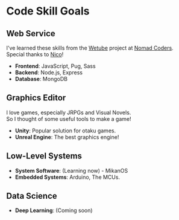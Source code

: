 # Code Skill Goals

## Web Service

I've learned these skills from the [Wetube](https://github.com/YuruCoder/wetube) project at [Nomad Coders](https://nomadcoders.co/wetube).  
Special thanks to [Nico](https://github.com/serranoarevalo)!

- **Frontend**: JavaScript, Pug, Sass
- **Backend**: Node.js, Express
- **Database**: MongoDB

## Graphics Editor

I love games, especially JRPGs and Visual Novels.  
So I thought of some useful tools to make a game!

- **Unity**: Popular solution for otaku games.
- **Unreal Engine**: The best graphics engine!

## Low-Level Systems

- **System Software**: (Learning now) - MikanOS
- **Embedded Systems**: Arduino, The MCUs.

## Data Science

- **Deep Learning**: (Coming soon)
